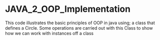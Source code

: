 # JAVA_2_OOP_Implementation
 This code illustrates  the basic principles of OOP in java using; a class that defines a Circle. Some operations are carried out with this Class  to show how we can work with instances off a class
